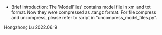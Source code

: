 * Brief introduction:
The 'ModelFiles' contains model file in xml and txt format. Now they were compressed as .tar.gz format.
For file compress and uncompress, please refer to script in "uncompress_model_files.py".


Hongzhong Lu
2022.06.19